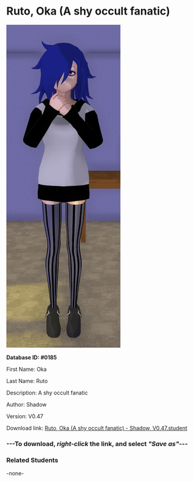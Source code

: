 # Ruto, Oka (A shy occult fanatic)

<img src="Files/Images/Ruto, Oka (A shy occult fanatic).png" title="Ruto, Oka (A shy occult fanatic) - Shadow, V0.47">

**Database ID: #0185**

First Name: Oka

Last Name: Ruto

Description: A shy occult fanatic

Author: Shadow

Version: V0.47

Download link: <a href="https://raw.githubusercontent.com/Arbiter1223/Daigaku-Gurashi-Custom-Students/master/Files/Studen%20Files/Ruto%2C%20Oka%20(A%20shy%20occult%20fanatic)%20-%20Shadow%2C%20V0.47.student">Ruto, Oka (A shy occult fanatic) - Shadow, V0.47.student</a>

### ---**To download, _right-click_ the link, and select _"Save as"_**---

### Related Students

-none-
